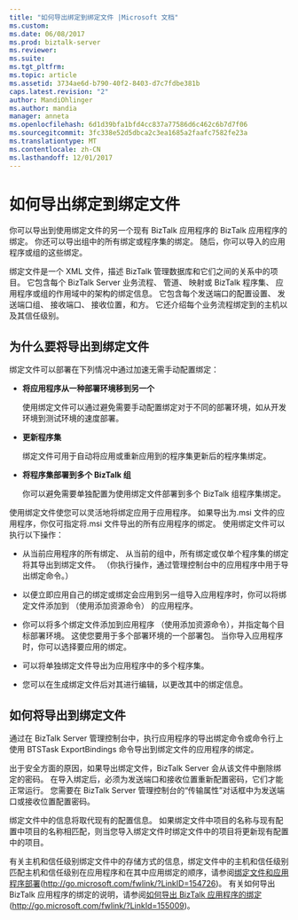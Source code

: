 ```yaml
---
title: "如何导出绑定到绑定文件 |Microsoft 文档"
ms.custom: 
ms.date: 06/08/2017
ms.prod: biztalk-server
ms.reviewer: 
ms.suite: 
ms.tgt_pltfrm: 
ms.topic: article
ms.assetid: 3734ae6d-b790-40f2-8403-d7c7fdbe381b
caps.latest.revision: "2"
author: MandiOhlinger
ms.author: mandia
manager: anneta
ms.openlocfilehash: 6d1d39bfa1bfd4cc837a77586d6c462c6b7d7f06
ms.sourcegitcommit: 3fc338e52d5dbca2c3ea1685a2faafc7582fe23a
ms.translationtype: MT
ms.contentlocale: zh-CN
ms.lasthandoff: 12/01/2017
---
```

# <a name="how-to-export-bindings-to-a-binding-file"></a>如何导出绑定到绑定文件
你可以导出到使用绑定文件的另一个现有 BizTalk 应用程序的 BizTalk 应用程序的绑定。 你还可以导出组中的所有绑定或程序集的绑定。 随后，你可以导入的应用程序或组的这些绑定。  
  
 绑定文件是一个 XML 文件，描述 BizTalk 管理数据库和它们之间的关系中的项目。 它包含每个 BizTalk Server 业务流程、 管道、 映射或 BizTalk 程序集、 应用程序或组的作用域中的架构的绑定信息。 它包含每个发送端口的配置设置、 发送端口组、 接收端口、 接收位置，和方。 它还介绍每个业务流程绑定到的主机以及其信任级别。  
  
## <a name="why-to-export-to-a-binding-file"></a>为什么要将导出到绑定文件  
 绑定文件可以部署在下列情况中通过加速无需手动配置绑定：  
  
-   **将应用程序从一种部署环境移到另一个**  
  
     使用绑定文件可以通过避免需要手动配置绑定对于不同的部署环境，如从开发环境到测试环境的速度部署。  
  
-   **更新程序集**  
  
     绑定文件可用于自动将应用或重新应用到的程序集更新后的程序集绑定。  
  
-   **将程序集部署到多个 BizTalk 组**  
  
     你可以避免需要单独配置为使用绑定文件部署到多个 BizTalk 组程序集绑定。  
  
 使用绑定文件使您可以灵活地将绑定应用于应用程序。 如果导出为.msi 文件的应用程序，你仅可指定将.msi 文件导出的所有应用程序的绑定。 使用绑定文件可以执行以下操作：  
  
-   从当前应用程序的所有绑定、 从当前的组中，所有绑定或仅单个程序集的绑定将其导出到绑定文件。 （你执行操作，通过管理控制台中的应用程序中用于导出绑定命令。）  
  
-   以便立即应用自己的绑定或绑定会应用到另一组导入应用程序时，你可以将绑定文件添加到 （使用添加资源命令） 的应用程序。  
  
-   你可以将多个绑定文件添加到应用程序 （使用添加资源命令），并指定每个目标部署环境。 这使您要用于多个部署环境的一个部署包。 当你导入应用程序时，你可以选择要应用的绑定。  
  
-   可以将单独绑定文件导出为应用程序中的多个程序集。  
  
-   您可以在生成绑定文件后对其进行编辑，以更改其中的绑定信息。  
  
## <a name="how-to-export-to-a-binding-file"></a>如何将导出到绑定文件  
 通过在 BizTalk Server 管理控制台中，执行应用程序的导出绑定命令或命令行上使用 BTSTask ExportBindings 命令导出到绑定文件的应用程序的绑定。  
  
 出于安全方面的原因，如果导出绑定文件，BizTalk Server 会从该文件中删除绑定的密码。 在导入绑定后，必须为发送端口和接收位置重新配置密码，它们才能正常运行。 您需要在 BizTalk Server 管理控制台的“传输属性”对话框中为发送端口或接收位置配置密码。  
  
 绑定文件中的信息将取代现有的配置信息。 如果绑定文件中项目的名称与现有配置中项目的名称相匹配，则当您导入绑定文件时绑定文件中的项目将更新现有配置中的项目。  
  
 有关主机和信任级别绑定文件中的存储方式的信息，绑定文件中的主机和信任级别匹配主机和信任级别在应用程序和在其中应用绑定的顺序，请参阅[绑定文件和应用程序部署](http://go.microsoft.com/fwlink/?LinkID=154726)(http://go.microsoft.com/fwlink/?LinkID=154726)。 有关如何导出 BizTalk 应用程序的绑定的说明，请参阅[如何导出 BizTalk 应用程序的绑定](http://go.microsoft.com/fwlink/?LinkId=155009)(http://go.microsoft.com/fwlink/?LinkId=155009)。